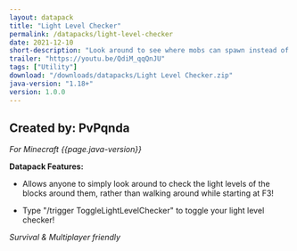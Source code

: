 ```yaml
---
layout: datapack
title: "Light Level Checker"
permalink: /datapacks/light-level-checker
date: 2021-12-10
short-description: "Look around to see where mobs can spawn instead of walking around staring at F3!"
trailer: "https://youtu.be/QdiM_qqQnJU"
tags: ["Utility"]
download: "/downloads/datapacks/Light Level Checker.zip"
java-version: "1.18+"
version: 1.0.0
---
```

Created by: PvPqnda
-
*For Minecraft {{page.java-version}}*

**Datapack Features:**

- Allows anyone to simply look around to check the light levels of the blocks around them, rather than walking around while starting at F3!

- Type "/trigger ToggleLightLevelChecker" to toggle your light level checker!

*Survival & Multiplayer friendly*
